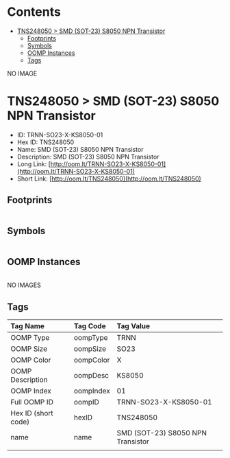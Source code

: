 



Contents
========

* [TNS248050 > SMD (SOT-23) S8050 NPN Transistor](#tns248050--smd-sot-23-s8050-npn-transistor)
	* [Footprints](#footprints)
	* [Symbols](#symbols)
	* [OOMP Instances](#oomp-instances)
	* [Tags](#tags)
  
NO IMAGE  
# TNS248050 > SMD (SOT-23) S8050 NPN Transistor

- ID: TRNN-SO23-X-KS8050-01
- Hex ID: TNS248050
- Name: SMD (SOT-23) S8050 NPN Transistor
- Description: SMD (SOT-23) S8050 NPN Transistor
- Long Link: [http://oom.lt/TRNN-SO23-X-KS8050-01](http://oom.lt/TRNN-SO23-X-KS8050-01)
- Short Link: [http://oom.lt/TNS248050](http://oom.lt/TNS248050)

## Footprints
  

||||
| :--- | :--- | :--- |

## Symbols
  

||||
| :--- | :--- | :--- |

## OOMP Instances
  

||||
| :--- | :--- | :--- |
  
NO IMAGES  
## Tags
  

|Tag Name|Tag Code|Tag Value|
| :--- | :--- | :--- |
|OOMP Type|oompType|TRNN|
|OOMP Size|oompSize|SO23|
|OOMP Color|oompColor|X|
|OOMP Description|oompDesc|KS8050|
|OOMP Index|oompIndex|01|
|Full OOMP ID|oompID|TRNN-SO23-X-KS8050-01|
|Hex ID (short code)|hexID|TNS248050|
|name|name|SMD (SOT-23) S8050 NPN Transistor|
||||
